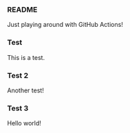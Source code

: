 ### README
Just playing around with GitHub Actions!
### Test
This is a test.
### Test 2
Another test!

### Test 3
Hello world!